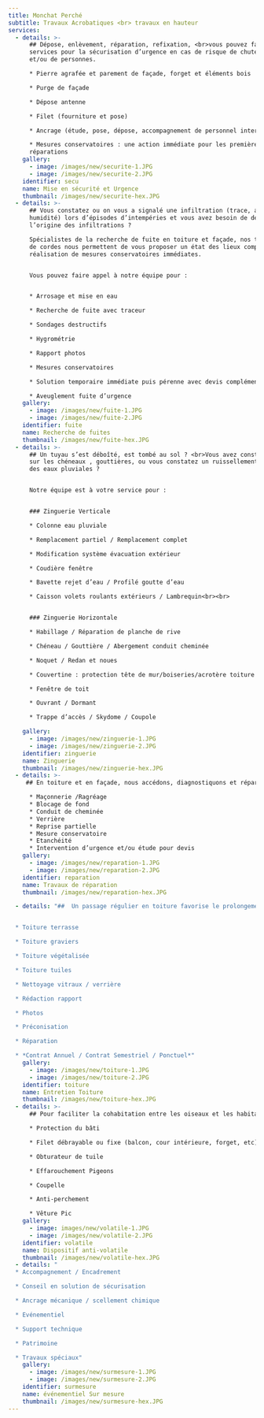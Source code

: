 ```yaml
---
title: Monchat Perché
subtitle: Travaux Acrobatiques <br> travaux en hauteur
services:
  - details: >-
      ## Dépose, enlèvement, réparation, refixation, <br>vous pouvez faire appel à nos
      services pour la sécurisation d’urgence en cas de risque de chute d’objets
      et/ou de personnes.

      * Pierre agrafée et parement de façade, forget et éléments bois

      * Purge de façade

      * Dépose antenne

      * Filet (fourniture et pose)

      * Ancrage (étude, pose, dépose, accompagnement de personnel intervenant)

      * Mesures conservatoires : une action immédiate pour les premières
      réparations
    gallery:
      - image: /images/new/securite-1.JPG
      - image: /images/new/securite-2.JPG
    identifier: secu
    name: Mise en sécurité et Urgence
    thumbnail: /images/new/securite-hex.JPG
  - details: >-
      ## Vous constatez ou on vous a signalé une infiltration (trace, auréole,
      humidité) lors d’épisodes d’intempéries et vous avez besoin de déterminer
      l’origine des infiltrations ?

      Spécialistes de la recherche de fuite en toiture et façade, nos techniques
      de cordes nous permettent de vous proposer un état des lieux complets avec
      réalisation de mesures conservatoires immédiates.


      Vous pouvez faire appel à notre équipe pour :


      * Arrosage et mise en eau

      * Recherche de fuite avec traceur

      * Sondages destructifs

      * Hygrométrie

      * Rapport photos

      * Mesures conservatoires

      * Solution temporaire immédiate puis pérenne avec devis complémentaire

      * Aveuglement fuite d’urgence
    gallery:
      - image: /images/new/fuite-1.JPG
      - image: /images/new/fuite-2.JPG
    identifier: fuite
    name: Recherche de fuites
    thumbnail: /images/new/fuite-hex.JPG
  - details: >-
      ## Un tuyau s’est déboîté, est tombé au sol ? <br>Vous avez constaté un défaut
      sur les chéneaux , gouttières, ou vous constatez un ruissellement excessif
      des eaux pluviales ?


      Notre équipe est à votre service pour :


      ### Zinguerie Verticale

      * Colonne eau pluviale

      * Remplacement partiel / Remplacement complet

      * Modification système évacuation extérieur

      * Coudière fenêtre

      * Bavette rejet d’eau / Profilé goutte d’eau

      * Caisson volets roulants extérieurs / Lambrequin<br><br>


      ### Zinguerie Horizontale

      * Habillage / Réparation de planche de rive  

      * Chéneau / Gouttière / Abergement conduit cheminée  

      * Noquet / Redan et noues  

      * Couvertine : protection tête de mur/boiseries/acrotère toiture   

      * Fenêtre de toit  

      * Ouvrant / Dormant  

      * Trappe d’accès / Skydome / Coupole  

    gallery:
      - image: /images/new/zinguerie-1.JPG
      - image: /images/new/zinguerie-2.JPG
    identifier: zinguerie
    name: Zinguerie
    thumbnail: /images/new/zinguerie-hex.JPG
  - details: >-
     ## En toiture et en façade, nous accédons, diagnostiquons et réparons : mesures conservatoires après recherche de fuite en zone inaccessible et réparation d’urgence.

      * Maçonnerie /Ragréage
      * Blocage de fond
      * Conduit de cheminée
      * Verrière
      * Reprise partielle
      * Mesure conservatoire
      * Etanchéité
      * Intervention d’urgence et/ou étude pour devis
    gallery:
      - image: /images/new/reparation-1.JPG
      - image: /images/new/reparation-2.JPG
    identifier: reparation
    name: Travaux de réparation
    thumbnail: /images/new/reparation-hex.JPG

  - details: "##  Un passage régulier en toiture favorise le prolongement de bon état du bâti. Il limite le risque d’infiltration lié aux fuites par débordement ou obstruction des évacuations.


  * Toiture terrasse

  * Toiture graviers

  * Toiture végétalisée

  * Toiture tuiles

  * Nettoyage vitraux / verrière

  * Rédaction rapport

  * Photos

  * Préconisation

  * Réparation

  * *Contrat Annuel / Contrat Semestriel / Ponctuel*"
    gallery:
      - image: /images/new/toiture-1.JPG
      - image: /images/new/toiture-2.JPG
    identifier: toiture
    name: Entretien Toiture
    thumbnail: /images/new/toiture-hex.JPG
  - details: >-
      ## Pour faciliter la cohabitation entre les oiseaux et les habitants, nous étudions leur comportement sur site en fonction de la configuration du bâti. Nous vous préconisons une ou plusieurs solutions combinées.

      * Protection du bâti

      * Filet débrayable ou fixe (balcon, cour intérieure, forget, etc)

      * Obturateur de tuile

      * Effarouchement Pigeons

      * Coupelle

      * Anti-perchement

      * Vêture Pic
    gallery:
      - image: images/new/volatile-1.JPG
      - image: /images/new/volatile-2.JPG
    identifier: volatile
    name: Dispositif anti-volatile
    thumbnail: /images/new/volatile-hex.JPG
  - details: "
  * Accompagnement / Encadrement

  * Conseil en solution de sécurisation

  * Ancrage mécanique / scellement chimique

  * Evénementiel

  * Support technique

  * Patrimoine

  * Travaux spéciaux"
    gallery:
      - image: /images/new/surmesure-1.JPG
      - image: /images/new/surmesure-2.JPG
    identifier: surmesure
    name: événementiel Sur mesure
    thumbnail: /images/new/surmesure-hex.JPG
---
```

